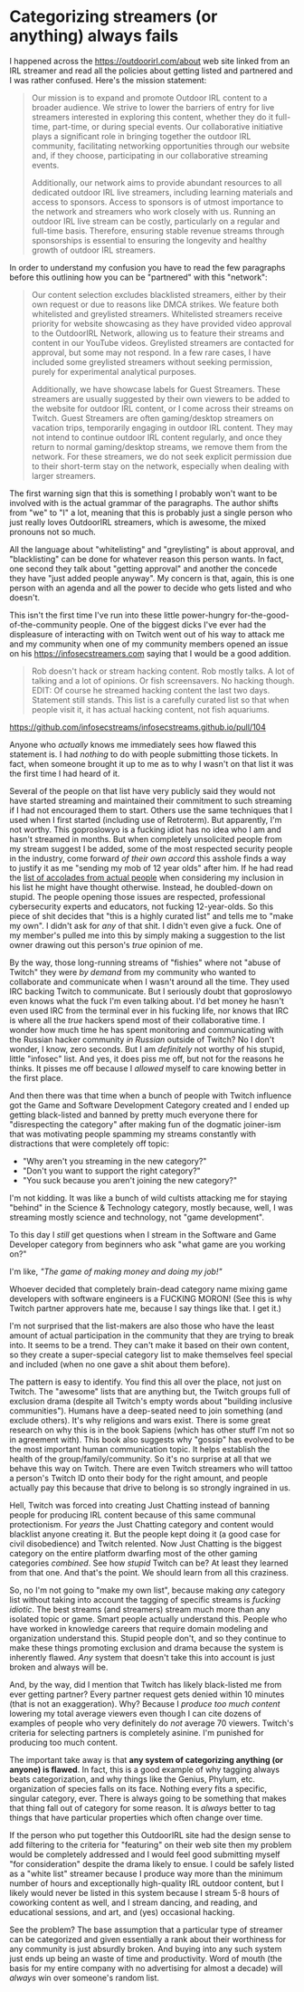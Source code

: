 # Categorizing streamers (or anything) always fails

I happened across the <https://outdoorirl.com/about> web site linked from an IRL streamer and read all the policies about getting listed and partnered and I was rather confused. Here's the mission statement:

> Our mission is to expand and promote Outdoor IRL content to a broader audience. We strive to lower the barriers of entry for live streamers interested in exploring this content, whether they do it full-time, part-time, or during special events. Our collaborative initiative plays a significant role in bringing together the outdoor IRL community, facilitating networking opportunities through our website and, if they choose, participating in our collaborative streaming events.
>
> Additionally, our network aims to provide abundant resources to all dedicated outdoor IRL live streamers, including learning materials and access to sponsors. Access to sponsors is of utmost importance to the network and streamers who work closely with us. Running an outdoor IRL live stream can be costly, particularly on a regular and full-time basis. Therefore, ensuring stable revenue streams through sponsorships is essential to ensuring the longevity and healthy growth of outdoor IRL streamers.

In order to understand my confusion you have to read the few paragraphs before this outlining how you can be "partnered" with this "network":

> Our content selection excludes blacklisted streamers, either by their own request or due to reasons like DMCA strikes. We feature both whitelisted and greylisted streamers. Whitelisted streamers receive priority for website showcasing as they have provided video approval to the OutdoorIRL Network, allowing us to feature their streams and content in our YouTube videos. Greylisted streamers are contacted for approval, but some may not respond. In a few rare cases, I have included some greylisted streamers without seeking permission, purely for experimental analytical purposes.
>
> Additionally, we have showcase labels for Guest Streamers. These streamers are usually suggested by their own viewers to be added to the website for outdoor IRL content, or I come across their streams on Twitch. Guest Streamers are often gaming/desktop streamers on vacation trips, temporarily engaging in outdoor IRL content. They may not intend to continue outdoor IRL content regularly, and once they return to normal gaming/desktop streams, we remove them from the network. For these streamers, we do not seek explicit permission due to their short-term stay on the network, especially when dealing with larger streamers.

The first warning sign that this is something I probably won't want to be involved with is the actual grammar of the paragraphs. The author shifts from "we" to "I" a lot, meaning that this is probably just a single person who just really loves OutdoorIRL streamers, which is awesome, the mixed pronouns not so much.

All the language about "whitelisting" and "greylisting" is about approval, and "blacklisting" can be done for whatever reason this person wants. In fact, one second they talk about "getting approval" and another the concede they have "just added people anyway". My concern is that, again, this is one person with an agenda and all the power to decide who gets listed and who doesn't.

This isn't the first time I've run into these little power-hungry for-the-good-of-the-community people. One of the biggest dicks I've ever had the displeasure of interacting with on Twitch went out of his way to attack me and my community when one of my community members opened an issue on his <https://infosecstreamers.com> saying that I would be a good addition.

> Rob doesn't hack or stream hacking content. Rob mostly talks. A lot of talking and a lot of opinions. Or fish screensavers. No hacking though. EDIT: Of course he streamed hacking content the last two days. Statement still stands. This list is a carefully curated list so that when people visit it, it has actual hacking content, not fish aquariums.

<https://github.com/infosecstreams/infosecstreams.github.io/pull/104>

Anyone who *actually* knows me immediately sees how flawed this statement is. I had *nothing* to do with people submitting those tickets. In fact, when someone brought it up to me as to why I wasn't on that list it was the first time I had heard of it.

Several of the people on that list have very publicly said they would not have started streaming and maintained their commitment to such streaming if I had not encouraged them to start. Others use the same techniques that I used when I first started (including use of Retroterm). But apparently, I'm not worthy. This goproslowyo is a fucking idiot has no idea who I am and hasn't streamed in months. But when completely unsolicited people from my stream suggest I be added, some of the most respected security people in the industry, come forward *of their own accord* this asshole finds a way to justify it as me "sending my mob of 12 year olds" after him. If he had read the [list of accolades from actual people](https://skilstak.io/about/nice/) when considering my inclusion in his list he might have thought otherwise. Instead, he doubled-down on stupid. The people opening those issues are respected, professional cybersecurity experts and educators, not fucking 12-year-olds. So this piece of shit decides that "this is a highly curated list" and tells me to "make my own". I didn't ask for *any* of that shit. I didn't even give a fuck. One of my member's pulled me into this by simply making a suggestion to the list owner drawing out this person's *true* opinion of me.

By the way, those long-running streams of "fishies" where not "abuse of Twitch" they were *by demand* from my community who wanted to collaborate and communicate when I wasn't around all the time. They used IRC backing Twitch to communicate. But I seriously doubt that goproslowyo even knows what the fuck I'm even talking about. I'd bet money he hasn't even used IRC from the terminal ever in his fucking life, nor knows that IRC is where all the *true* hackers spend most of their collaborative time. I wonder how much time he has spent monitoring and communicating with the Russian hacker community *in Russian* outside of Twitch? No I don't wonder, I know, zero seconds. But I am *definitely* not worthy of his stupid, little "infosec" list. And yes, it does piss me off, but not for the reasons he thinks. It pisses me off because I *allowed* myself to care knowing better in the first place.

And then there was that time when a bunch of people with Twitch influence got the Game and Software Development Category created and I ended up getting black-listed and banned by pretty much everyone there for "disrespecting the category" after making fun of the dogmatic joiner-ism that was motivating people spamming my streams constantly with distractions that were completely off topic:

* "Why aren't you streaming in the new category?"
* "Don't you want to support the right category?"
* "You suck because you aren't joining the new category?"

I'm not kidding. It was like a bunch of wild cultists attacking me for staying "behind" in the Science & Technology category, mostly because, well, I was streaming mostly science and technology, not "game development".

To this day I *still* get questions when I stream in the Software and Game Developer category from beginners who ask "what game are you working on?"

I'm like, *"The game of making money and doing my job!"*

Whoever decided that completely brain-dead category name mixing game developers with software engineers is a FUCKING MORON! (See this is why Twitch partner approvers hate me, because I say things like that. I get it.)

I'm not surprised that the list-makers are also those who have the least amount of actual participation in the community that they are trying to break into. It seems to be a trend. They can't make it based on their own content, so they create a super-special category list to make themselves feel special and included (when no one gave a shit about them before).

The pattern is easy to identify. You find this all over the place, not just on Twitch. The "awesome" lists that are anything but, the Twitch groups full of exclusion drama (despite all Twitch's empty words about "building inclusive communities"). Humans have a deep-seated need to join something (and exclude others). It's why religions and wars exist. There is some great research on why this is in the book Sapiens (which has other stuff I'm not so in agreement with). This book also suggests why "gossip" has evolved to be the most important human communication topic. It helps establish the health of the group/family/community. So it's no surprise at all that we behave this way on Twitch. There are even Twitch streamers who will tattoo a person's Twitch ID onto their body for the right amount, and people actually pay this because that drive to belong is so strongly ingrained in us.

Hell, Twitch was forced into creating Just Chatting instead of banning people for producing IRL content because of this same communal protectionism. For *years* the Just Chatting category and content would blacklist anyone creating it. But the people kept doing it (a good case for civil disobedience) and Twitch relented. Now Just Chatting is the biggest category on the entire platform dwarfing most of the other gaming categories *combined*. See how *stupid* Twitch can be? At least they learned from that one. And that's the point. We should learn from all this craziness.

So, no I'm not going to "make my own list", because making *any* category list without taking into account the tagging of specific streams is *fucking idiotic*. The best streams (and streamers) stream much more than any isolated topic or game. Smart people actually understand this. People who have worked in knowledge careers that require domain modeling and organization understand this. Stupid people don't, and so they continue to make these things promoting exclusion and drama because the system is inherently flawed. *Any* system that doesn't take this into account is just broken and always will be.

And, by the way, did I mention that Twitch has likely black-listed me from ever getting partner? Every partner request gets denied within 10 minutes (that is not an exaggeration). Why? Because I *produce too much content* lowering my total average viewers even though I can cite dozens of examples of people who very definitely do *not* average 70 viewers. Twitch's criteria for selecting partners is completely asinine. I'm punished for producing too much content.

The important take away is that **any system of categorizing anything (or anyone) is flawed**. In fact, this is a good example of why tagging always beats categorization, and why things like the Genius, Phylum, etc. organization of species falls on its face. Nothing every fits a specific, singular category, ever. There is always going to be something that makes that thing fall out of category for some reason. It is *always* better to tag things that have particular properties which often change over time.

If the person who put together this OutdoorIRL site had the design sense to add filtering to the criteria for "featuring" on their web site then my problem would be completely addressed and I would feel good submitting myself "for consideration" despite the drama likely to ensue. I could be safely listed as a "white list" streamer because I produce way more than the minimum number of hours and exceptionally high-quality IRL outdoor content, but I likely would never be listed in this system because I stream 5-8 hours of coworking content as well, and I stream dancing, and reading, and educational sessions, and art, and (yes) occasional hacking.

See the problem? The base assumption that a particular type of streamer can be categorized and given essentially a rank about their worthiness for any community is just absurdly broken. And buying into any such system just ends up being an waste of time and productivity. Word of mouth (the basis for my entire company with no advertising for almost a decade) will *always* win over someone's random list.
